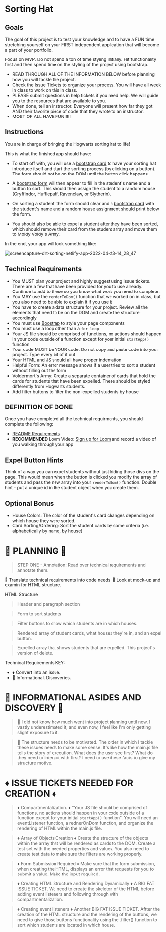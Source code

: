 # Sorting Hat

## Goals
The goal of this project is to test your knowledge and to have a FUN time stretching yourself on your FIRST independent application that will become a part of your portfolio.

Focus on MVP. Do not spend a ton of time styling initially. Hit functionality first and then spend time on the styling of the project using bootstrap.

- READ THROUGH ALL OF THE INFORMATION BELOW before planning how you will tackle the project.
- Check the Issue Tickets to organize your process. You will have all week in class to work on this in class. 
- PLEASE submit questions in help tickets if you need help. We will guide you to the resources that are available to you.
- When done, tell an instructor. Everyone will present how far they got AND their favorite piece of code that they wrote to an instructor.
- MOST OF ALL HAVE FUN!!!!!

## Instructions
You are in charge of bringing the Hogwarts sorting hat to life! 

This is what the finished app should have:
- To start off with, you will use a [bootstrap card](https://getbootstrap.com/docs/5.0/components/card/#header-and-footer) to have your sorting hat introduce itself and start the sorting process (by clicking on a button). The form should not be on the DOM until the button click happens.

- A [bootstrap form](https://getbootstrap.com/docs/5.0/forms/overview/) will then appear to fill in the student's name and a button to sort. This should then assign the student to a random house (Gryffindor, Hufflepuff, Ravenclaw, or Slytherin). 

- On sorting a student, the form should clear and a [bootstrap card](https://getbootstrap.com/docs/5.0/components/card/) with the student's name and a random house assignment should print below the form. 

- You should also be able to expel a student after they have been sorted, which should remove their card from the student array and move them to Moldy Voldy's Army.

In the end, your app will look something like: 

![screencapture-drt-sorting-netlify-app-2022-04-23-14_28_47](https://user-images.githubusercontent.com/29741570/164943525-d20275be-c312-42d1-9730-0c1fd3fd9834.png)


<!-- [See Demo](https://drt-sortinghat.netlify.app/)
 -->
## Technical Requirements
- You MUST plan your project and highly suggest using issue tickets. There are a few that have been provided for you to use already. Continue to add to these so you know what work you need to complete. 
- You MAY use the `renderToDom()` function that we worked on in class, but you also need to be able to explain it if you use it
- You have to create a data structure for your project. Review all the elements that need to be on the DOM and create the structure accordingly
- You must use [Boostrap](https://getbootstrap.com/) to style your page components
- You must use a loop other than a `for loop`
- Your JS file should be comprised of functions, no actions should happen in your code outside of a function except for your initial `startApp()` function
- Your code MUST be YOUR code. Do not copy and paste code into your project. Type every bit of it out
- Your HTML and JS should all have proper indentation
- Helpful Form: An error message shows if a user tries to sort a student without filling out the form
- Voldermort's Army: Create a separate container of cards that hold the cards for students that have been expelled. These should be styled differently from Hogwarts students.
- Add filter buttons to filter the non-expelled students by house

## DEFINITION OF DONE
Once you have completed all the technical requirments, you should complete the following:
- [README Requirements](https://github.com/orgs/nss-evening-web-development/discussions/13)
- **RECOMMENDED** Loom Video: [Sign up for Loom](https://www.loom.com/signup) and record a video of you walking through your app 

## Expel Button Hints
Think of a way you can expel students without just hiding those divs on the page. This would mean when the button is clicked you modify the array of students and pass the new array into your `renderToDom()` function.  Double hint - put a unique id in the student object when you create them.

## Optional Bonus
- House Colors: The color of the student's card changes depending on which house they were sorted.
- Card Sorting/Ordering: Sort the student cards by some criteria (i.e. alphabetically by name, by house)

# 💮 PLANNING 💮 
> STEP ONE - Annotation: Read over technical requirements and annotate them. 

💮  Translate technical requirements into code needs.
💮  Look at mock-up and examin for HTML structure. 

HTML Structure 
> Header and paragraph section

> Form to sort students

> Filter buttons to show which students are in which houses. 

> Rendered array of student cards, what houses they're in, and an expel button. 

> Expelled array that shows students that are expelled. This project's version of delete. 

Technical Requirements 
KEY: 
- ♦️ Convert into an issue. 
- 📝 Informational. Discoveries. 

# 📝 INFORMATIONAL ASIDES AND DISCOVERY 📝

> 📝 I did not know how much went into project planning until now. I vastly underestimated it, and even now, I feel like I'm only getting slight exposure to it. 

> 📝 The structure needs to be motivated. The order in which I tackle these issues needs to make some sense. It's like how the main.js file tells the story of execution. What does the user see first? What do they need to interact with first? I need to use these facts to give my structure motive. 

# ♦️ ISSUE TICKETS NEEDED FOR CREATION ♦️

> ♦️ Compartmentalization. ♦️ "Your JS file should be comprised of functions, no actions should happen in your code outside of a function except for your initial `startApp()` function". You will need an eventListener function, a rednerOnDom function, and organize the rendering of HTML within the main.js file.

> ♦️ Array of Objects Creation ♦️ Create the structure of the objects within the array that will be rendered as cards to the DOM. Create a test set with the needed properties and values. You also need to create test data to make sure the filters are working properly. 

> ♦️ Form Submission Required ♦️ Make sure that the form submission, when creating the HTML, displays an error that requests for you to submit a value. Make the input required. 

> ♦️ Creating HTML Structure and Rendering Dynamically ♦️ A BIG FAT ISSUE TICKET. We need to create the skeleton of the HTML before adding event listeners and following through with compartmentalization.   

> ♦️ Creating event listeners ♦️ Another BIG FAT ISSUE TICKET. Aftter the creation of the HTML structure and the rendering of the buttons, we need to give those buttons functionality using the .filter() function to sort which students are located in which house.
